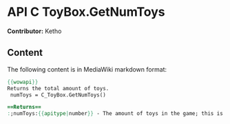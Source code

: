 # API C ToyBox.GetNumToys

**Contributor:** Ketho

## Content

The following content is in MediaWiki markdown format:

```mediawiki
{{wowapi}}
Returns the total amount of toys.
 numToys = C_ToyBox.GetNumToys()

==Returns==
:;numToys:{{apitype|number}} - The amount of toys in the game; this is not affected by the toy box filter.
```
